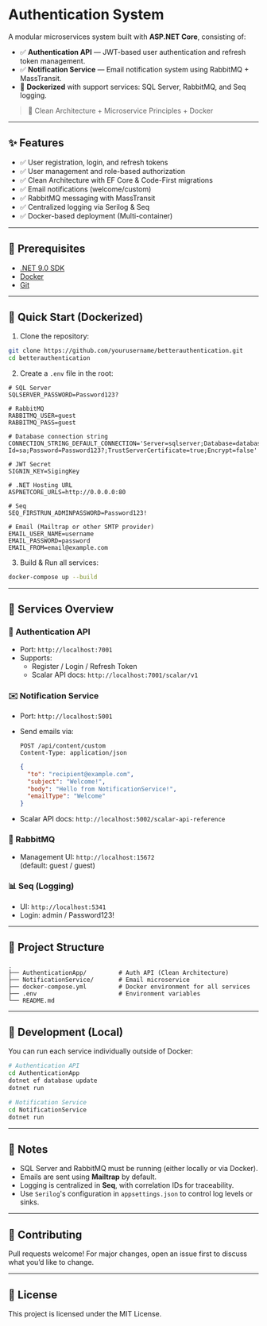 # Authentication System

A modular microservices system built with **ASP.NET Core**, consisting of:

- ✅ **Authentication API** — JWT-based user authentication and refresh token management.
- ✅ **Notification Service** — Email notification system using RabbitMQ + MassTransit.
- 🐳 **Dockerized** with support services: SQL Server, RabbitMQ, and Seq logging.

> 🧱 Clean Architecture + Microservice Principles + Docker

---

## ✨ Features

- ✅ User registration, login, and refresh tokens
- ✅ User management and role-based authorization
- ✅ Clean Architecture with EF Core & Code-First migrations
- ✅ Email notifications (welcome/custom)
- ✅ RabbitMQ messaging with MassTransit
- ✅ Centralized logging via Serilog & Seq
- ✅ Docker-based deployment (Multi-container)

---

## 🔧 Prerequisites

- [.NET 9.0 SDK](https://dotnet.microsoft.com/en-us/download/dotnet/9.0)
- [Docker](https://www.docker.com/)
- [Git](https://git-scm.com/)

---

## 🚀 Quick Start (Dockerized)

1. Clone the repository:

```bash
git clone https://github.com/yourusername/betterauthentication.git
cd betterauthentication
```

2. Create a `.env` file in the root:

```env
# SQL Server
SQLSERVER_PASSWORD=Password123?

# RabbitMQ
RABBITMQ_USER=guest
RABBITMQ_PASS=guest

# Database connection string
CONNECTION_STRING_DEFAULT_CONNECTION='Server=sqlserver;Database=databaseName;User Id=sa;Password=Password123?;TrustServerCertificate=true;Encrypt=false'

# JWT Secret
SIGNIN_KEY=SigingKey

# .NET Hosting URL
ASPNETCORE_URLS=http://0.0.0.0:80

# Seq
SEQ_FIRSTRUN_ADMINPASSWORD=Password123!

# Email (Mailtrap or other SMTP provider)
EMAIL_USER_NAME=username
EMAIL_PASSWORD=password
EMAIL_FROM=email@example.com
```

3. Build & Run all services:

```bash
docker-compose up --build
```

---

## 🧪 Services Overview

### 🔐 Authentication API

- Port: `http://localhost:7001`
- Supports:
  - Register / Login / Refresh Token
  - Scalar API docs: `http://localhost:7001/scalar/v1`

### ✉️ Notification Service

- Port: `http://localhost:5001`
- Send emails via:
  
  ```http
  POST /api/content/custom
  Content-Type: application/json
  ```

  ```json
  {
    "to": "recipient@example.com",
    "subject": "Welcome!",
    "body": "Hello from NotificationService!",
    "emailType": "Welcome"
  }
  ```

- Scalar API docs: `http://localhost:5002/scalar-api-reference`

### 🐰 RabbitMQ

- Management UI: `http://localhost:15672`  
  (default: guest / guest)

### 📊 Seq (Logging)

- UI: `http://localhost:5341`
- Login: admin / Password123!

---

## 🧱 Project Structure

```plaintext
.
├── AuthenticationApp/         # Auth API (Clean Architecture)
├── NotificationService/       # Email microservice
├── docker-compose.yml         # Docker environment for all services
├── .env                       # Environment variables
└── README.md
```

---

## 🧰 Development (Local)

You can run each service individually outside of Docker:

```bash
# Authentication API
cd AuthenticationApp
dotnet ef database update
dotnet run

# Notification Service
cd NotificationService
dotnet run
```

---

## 📌 Notes

- SQL Server and RabbitMQ must be running (either locally or via Docker).
- Emails are sent using **Mailtrap** by default.
- Logging is centralized in **Seq**, with correlation IDs for traceability.
- Use `Serilog`'s configuration in `appsettings.json` to control log levels or sinks.

---

## 🤝 Contributing

Pull requests welcome! For major changes, open an issue first to discuss what you’d like to change.

---

## 📄 License

This project is licensed under the MIT License.
